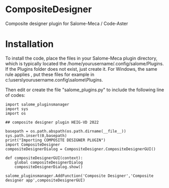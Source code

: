 # CompositeDesigner
Composite designer plugin for Salome-Meca / Code-Aster

# Installation
To install the code, place the files in your Salome-Meca plugin directory, which is typically located the /home/yourusername/.config/salome/Plugins. If the Plugins folder does not exist, just create it. For Windows, the same rule applies , put these files for example in c:\users\yourusername\.config\salome\Plugins.

Then edit or create the file "salome_plugins.py" to include the following line of codes:
```
import salome_pluginsmanager
import sys
import os

## composite designer plugin HEIG-VD 2022

basepath = os.path.abspath(os.path.dirname(__file__))
sys.path.insert(0,basepath)
print("Importing COMPOSITE DESIGNER PLUGIN")
import CompositeDesigner
compositeDesignerDialog = CompositeDesigner.CompositeDesignerGUI()

def compositeDesignerGUI(context):
    global compositeDesignerDialog 
    compositeDesignerDialog.show()

salome_pluginsmanager.AddFunction('Composite Designer','Composite designer app',compositeDesignerGUI)
```
